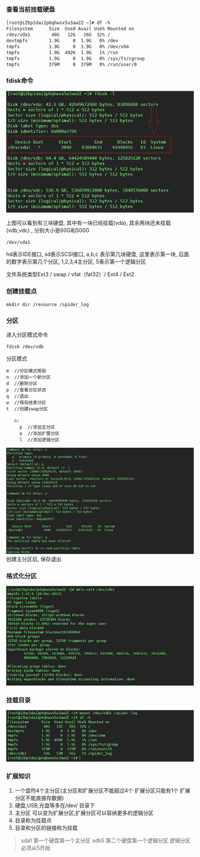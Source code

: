 ### 查看当前挂载硬盘

```
[root@iZbp1dai2p6qhwsx5u3aw2Z ~]# df -h
Filesystem      Size  Used Avail Use% Mounted on
/dev/vda1        40G   12G   26G  32% /
devtmpfs        1.9G     0  1.9G   0% /dev
tmpfs           1.9G     0  1.9G   0% /dev/shm
tmpfs           1.9G  492K  1.9G   1% /run
tmpfs           1.9G     0  1.9G   0% /sys/fs/cgroup
tmpfs           379M     0  379M   0% /run/user/0
```

### fdisk命令

![](/assets/mount-1.png)

上图可以看到有三块硬盘, 其中有一块已经挂载\(vda\), 其余两块还未挂载\(vdb,vdc\) , 分别大小是60G和500G

```
/dev/sda1
```

hd表示IDE接口, sd表示SCSI接口, a,b,c 表示第几块硬盘, 这里表示第一块, 后面的数字表示第几个分区, 1,2,3,4主分区, 5表示第一个逻辑分区

文件系统类型Ext3 / swap / vfat（fat32）/ Ext4 / Ext2

### 创建挂载点

```
mkdir dir /resource /spider_log
```

### 分区

进入分区模式命令
```
fdisk /dev/vdb
```

分区模式
```
m  //分区模式帮助
n  //添加一个新分区
d  //删除分区
p  //查看分区状态
q  //退出
w  //保存结束分区
t  //创建swap分区

   n:
     p  //添加主分区
     e  //添加扩展分区
     l  //添加逻辑分区
``` 
![](/assets/mount-3.png)
创建主分区后, 保存退出 

### 格式化分区
![](/assets/mount-2.png)

### 挂载目录
![](/assets/mount-4.png)

### 扩展知识

1. 一个盘符4个主分区(主分区和扩展分区不能超过4个 扩展分区只能有1个 扩展分区不能直接存数据)
2. 硬盘,USB,光盘等多在/dev/ 目录下	
3. 主分区 可以变为扩展分区,扩展分区可以容纳更多的逻辑分区	
4. 目录称为挂载点
5. 目录和分区的链接称为挂载
	
> sda1	第一个硬盘第一个主分区
> sdb5	第二个硬盘第一个逻辑分区 逻辑分区必须从5开始


